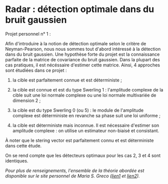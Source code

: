 # Radar : détection optimale dans du bruit gaussien

Projet personnel n° 1 :

Afin d'introduire à la notion de détection optimale selon le critère de Neyman-Pearson, nous nous sommes tout d'abord intéressé à la détection dans du bruit gaussien. Une hypothèse forte du projet est la connaissance parfaite de la matrice de covariance du bruit gaussien. Dans la plupart des cas pratiques, il est nécéssaire d'estimer cette matrice. Ainsi, 4 approches sont étudiées dans ce projet :
  
  1. la cible est parfaitement connue et est déterministe ;
    
  2. la cible est connue et est du type Swerling 1 : l'amplitude complexe de la cible suit une loi normale complexe ou une loi normale multivariée de dimension 2 ;
    
  3. la cible est du type Swerling 0 (ou 5) : le module de l'amplitude complexe est déterministe en revanche sa phase suit une loi uniforme ;
    
  4. la cible est déterministe mais inconnue. Il est nécessaire d'estimer son amplitude complexe : on utilise un estimateur non-biaisé et consistant. 


À noter que le stering vector est parfaitement connu et est déterministe dans cette étude.

On se rend compte que les détecteurs optimaux pour les cas 2, 3 et 4 sont identiques.

*Pour plus de renseignements, l'ensemble de la théorie abordée est disponible sur le site personnel de Maria S. Greco ([lien1](http://www.iet.unipi.it/m.greco/esami_lab/Radar/Gauss_det.pdf) et [lien2](http://www.iet.unipi.it/m.greco/esami_lab/Radar/Detection_in_Gaussian_clutter.pdf)).*
